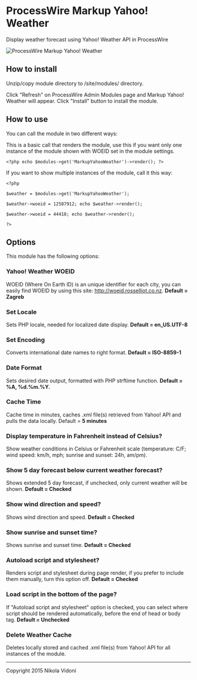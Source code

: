 # ProcessWire Markup Yahoo! Weather

Display weather forecast using Yahoo! Weather API in ProcessWire

![ProcessWire Markup Yahoo! Weather](https://raw.github.com/nvidoni/MarkupYahooWeather/master/screenshot.png)

## How to install

Unzip/copy module directory to /site/modules/ directory.

Click "Refresh" on ProcessWire Admin Modules page and Markup Yahoo! Weather will appear. Click "Install" button to install the module.

## How to use

You can call the module in two different ways:

This is a basic call that renders the module, use this if you want only one instance of the module shown with WOEID set in the module settings.

`<?php echo $modules->get('MarkupYahooWeather')->render(); ?>`

If you want to show multiple instances of the module, call it this way:

`<?php`

`$weather = $modules->get('MarkupYahooWeather');`

`$weather->woeid = 12587912; echo $weather->render();`

`$weather->woeid = 44418; echo $weather->render();`

`?>`

## Options

This module has the following options:

### Yahoo! Weather WOEID
WOEID (Where On Earth ID) is an unique identifier for each city, you can easily find WOEID by using this site: http://woeid.rosselliot.co.nz. **Default = Zagreb**

### Set Locale
Sets PHP locale, needed for localized date display. **Default = en_US.UTF-8**

### Set Encoding
Converts international date names to right format. **Default = ISO-8859-1**

### Date Format
Sets desired date output, formatted with PHP strftime function. **Default = %A, %d.%m.%Y.**

### Cache Time
Cache time in minutes, caches .xml file(s) retrieved from Yahoo! API and pulls the data locally. Default = **5 minutes**

### Display temperature in Fahrenheit instead of Celsius?
Show weather conditions in Celsius or Fahrenheit scale (temperature: C/F; wind speed: km/h, mph; sunrise and sunset: 24h, am/pm).

### Show 5 day forecast below current weather forecast?
Shows extended 5 day forecast, if unchecked, only current weather will be shown. **Default = Checked**

### Show wind direction and speed?
Shows wind direction and speed. **Default = Checked**

### Show sunrise and sunset time?
Shows sunrise and sunset time. **Default = Checked**

### Autoload script and stylesheet?
Renders script and stylesheet during page render, if you prefer to include them manually, turn this option off. **Default = Checked**

### Load script in the bottom of the page?
If "Autoload script and stylesheet" option is checked, you can select where script should be rendered automatically, before the end of head or body tag. **Default = Unchecked**

### Delete Weather Cache
Deletes locally stored and cached .xml file(s) from Yahoo! API for all instances of the module.

------
Copyright 2015 Nikola Vidoni